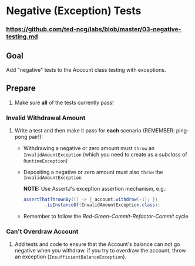 # Negative (Exception) Tests

### https://github.com/ted-ncg/labs/blob/master/03-negative-testing.md

## Goal

Add "negative" tests to the Account class testing with exceptions.

## Prepare

1. Make sure **all** of the tests currently pass!

### Invalid Withdrawal Amount

1. Write a test and then make it pass for **each** scenario (REMEMBER: ping-pong pair!): 

    * Withdrawing a negative or zero amount must `throw` an `InvalidAmountException` (which you need to create as a *subclass* of `RuntimeException`)
   
    * Depositing a negative or zero amount must also `throw` the `InvalidAmountException`

      **NOTE:** Use AssertJ's exception assertion mechanism, e.g.:
    
      ```java
      assertThatThrownBy(() -> { account.withdraw(-1); })
              .isInstanceOf(InvalidAmountException.class);
      ```

    * Remember to follow the *Red-Green-Commit-Refactor-Commit* cycle

### Can't Overdraw Account

1. Add tests and code to ensure that the Account's balance can not go negative when you withdraw. 
   if you try to overdraw the account, throw an exception (`InsufficientBalanceException`).
